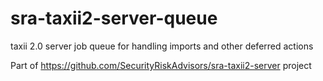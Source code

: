 # sra-taxii2-server-queue
taxii 2.0 server job queue for handling imports and other deferred actions

Part of https://github.com/SecurityRiskAdvisors/sra-taxii2-server project
